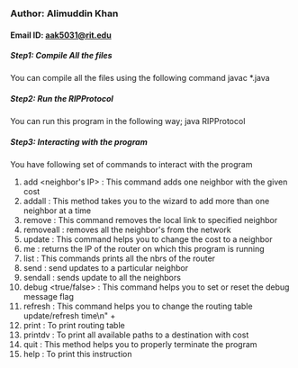 ### Author: Alimuddin Khan
#### Email ID: aak5031@rit.edu

##### Step1: Compile All the files
 You can compile all the files using the following command
 javac *.java
 
##### Step2: Run the RIPProtocol
 You can run this program in the following way;
 java RIPProtocol 

##### Step3: Interacting with the program 
You have following set of commands to interact with the program

1. add <neighbor's IP> <cost> :  This command adds one neighbor with the given cost
2. addall : This method takes you to the wizard to add more than one neighbor at a time
3. remove <IP-of-nbr> : This command removes the local link to specified neighbor
4. removeall : removes all the neighbor's from the network
5. update <nbrs-IP> <updated-cost> : This command helps you to change the cost to a neighbor
6. me :  returns the IP of the router on which this program is running
7. list : This commands prints all the nbrs of the router
8. send <nbr> :  send updates to a particular neighbor
9. sendall : sends update to all the neighbors
10. debug <true/false> : This command helps you to set or reset the debug message flag                        
11. refresh <time-in-milli-seconds> : This command helps you to change the routing table update/refresh time\n" +
12. print : To print routing table
13. printdv : To print all available paths to a destination with cost
14. quit : This method helps you to properly terminate the program
15. help : To print this instruction

















